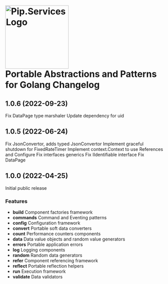 # <img src="https://uploads-ssl.webflow.com/5ea5d3315186cf5ec60c3ee4/5edf1c94ce4c859f2b188094_logo.svg" alt="Pip.Services Logo" width="200"> <br/> Portable Abstractions and Patterns for Golang Changelog

## <a name="1.0.6"></a> 1.0.6 (2022-09-23)

Fix DataPage type marshaler
Update dependency for uid

## <a name="1.0.5"></a> 1.0.5 (2022-06-24)

Fix JsonConvertor, adds typed JsonConvertor
Implement graceful shutdown for FixedRateTimer
Implement context.Context to use References and Configure
Fix interfaces generics
Fix IIdentifiable interface
Fix DataPage

## <a name="1.0.0"></a> 1.0.0 (2022-04-25)

Initial public release

### Features

* **build** Component factories framework
* **commands** Command and Eventing patterns
* **config** Configuration framework
* **convert** Portable soft data converters
* **count** Performance counters components
* **data** Data value objects and random value generators
* **errors** Portable application errors
* **log** Logging components
* **random** Random data generators
* **refer** Component referencing framework
* **reflect** Portable reflection helpers
* **run** Execution framework
* **validate** Data validators
